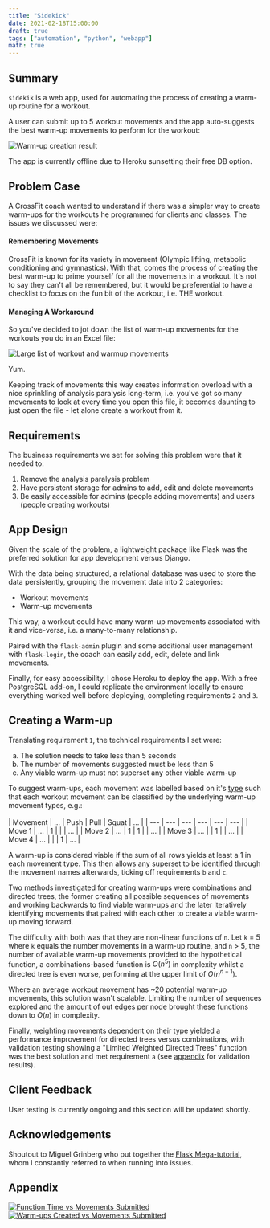 ```yaml
---
title: "Sidekick"
date: 2021-02-18T15:00:00
draft: true
tags: ["automation", "python", "webapp"]
math: true
---
```


## Summary

`sidekik` is a web app, used for automating the process of creating a warm-up routine for a workout.

A user can submit up to 5 workout movements and the app auto-suggests the best warm-up movements to perform for the workout:

![Warm-up creation result](/img/sidekick/create_warmup.png)

The app is currently offline due to Heroku sunsetting their free DB option.

## Problem Case

A CrossFit coach wanted to understand if there was a simpler way to create warm-ups for the workouts he programmed for clients and classes. The issues we discussed were:

#### Remembering Movements

CrossFit is known for its variety in movement (Olympic lifting, metabolic conditioning and gymnastics). With that, comes the process of creating the best warm-up to prime yourself for all the movements in a workout. It's not to say they can't all be remembered, but it would be preferential to have a checklist to focus on the fun bit of the workout, i.e. THE workout. 

#### Managing A Workaround

So you've decided to jot down the list of warm-up movements for the workouts you do in an Excel file:

![Large list of workout and warmup movements](/img/sidekick/excel_sheet.png)

Yum.

Keeping track of movements this way creates information overload with a nice sprinkling of analysis paralysis long-term, i.e. you've got so many movements to look at every time you open this file, it becomes daunting to just open the file - let alone create a workout from it.

## Requirements

The business requirements we set for solving this problem were that it needed to:

1. Remove the analysis paralysis problem
2. Have persistent storage for admins to add, edit and delete movements
3. Be easily accessible for admins (people adding movements) and users (people creating workouts)

## App Design

Given the scale of the problem, a lightweight package like Flask was the preferred solution for app development versus Django. 

With the data being structured, a relational database was used to store the data persistently, grouping the movement data into 2 categories:

* Workout movements
* Warm-up movements

This way, a workout could have many warm-up movements associated with it and vice-versa, i.e. a many-to-many relationship.

Paired with the `flask-admin` plugin and some additional user management with `flask-login`, the coach can easily add, edit, delete and link movements.

Finally, for easy accessibility, I chose Heroku to deploy the app. With a free PostgreSQL add-on, I could replicate the environment locally to ensure everything worked well before deploying, completing requirements `2` and `3`.

## Creating a Warm-up

Translating requirement `1`, the technical requirements I set were:

<ol type="a">
  <li>The solution needs to take less than 5 seconds</li>
  <li>The number of movements suggested must be less than 5</li>
  <li>Any viable warm-up must not superset any other viable warm-up</li>
</ol>

To suggest warm-ups, each movement was labelled based on it's [type](https://www.asirecreation.org/recreport/ask-trainer/63-ask-a-trainer-archive/302-the-fundamental-human-movements) such that each workout movement can be classified by the underlying warm-up movement types, e.g.:
<br><br>
| Movement | ... | Push | Pull | Squat | ... |
| --- | --- | --- | --- | --- | --- |
| Move 1 | ... | 1 | | | ... |
| Move 2 | ... | 1 | 1 | | ... |
| Move 3 | ... | | 1 | | ... |
| Move 4 | ... | | | 1 | ... |

A warm-up is considered viable if the sum of all rows yields at least a 1 in each movement type. This then allows any superset to be identified through the movement names afterwards, ticking off requirements `b` and `c`.

Two methods investigated for creating warm-ups were combinations and directed trees, the former creating all possible sequences of movements and working backwards to find viable warm-ups and the later iteratively identifying movements that paired with each other to create a viable warm-up moving forward.

The difficulty with both was that they are non-linear functions of `n`. Let `k` = 5 where `k` equals the number movements in a warm-up routine, and `n` > 5, the number of available warm-up movements provided to the hypothetical function, a combinations-based function is $O(n^5)$ in complexity whilst a directed tree is even worse, performing at the upper limit of $O(n^{n-1})$.

Where an average workout movement has ~20 potential warm-up movements, this solution wasn't scalable. Limiting the number of sequences explored and the amount of out edges per node brought these functions down to $O(n)$ in complexity.

Finally, weighting movements dependent on their type yielded a performance improvement for directed trees versus combinations, with validation testing showing a "Limited Weighted Directed Trees" function was the best solution and met requirement `a` (see <a href="#appendix">appendix</a> for validation results).

## Client Feedback

User testing is currently ongoing and this section will be updated shortly.

## Acknowledgements

Shoutout to Miguel Grinberg who put together the [Flask Mega-tutorial](https://blog.miguelgrinberg.com/post/the-flask-mega-tutorial-part-i-hello-world), whom I constantly referred to when running into issues.

## Appendix

<a href="/img/sidekick/create_warmup_time.png">![Function Time vs Movements Submitted](/img/sidekick/create_warmup_time.png)</a>
<br>
<a href="/img/sidekick/create_warmup_count.png">![Warm-ups Created vs Movements Submitted](/img/sidekick/create_warmup_count.png)</a>
